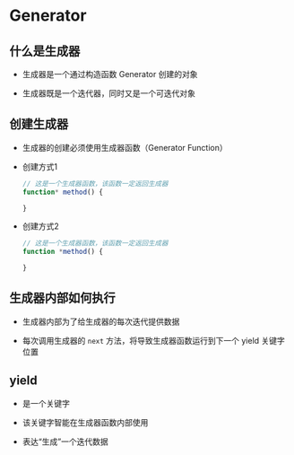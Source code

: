 # Generator

## 什么是生成器

  - 生成器是一个通过构造函数 Generator 创建的对象

  - 生成器既是一个迭代器，同时又是一个可迭代对象

## 创建生成器

  - 生成器的创建必须使用生成器函数（Generator Function）

  - 创建方式1

    ```javascript
    // 这是一个生成器函数，该函数一定返回生成器
    function* method() {

    }
    ```

  - 创建方式2

    ```javascript
    // 这是一个生成器函数，该函数一定返回生成器
    function *method() {

    }
    ```

## 生成器内部如何执行

  - 生成器内部为了给生成器的每次迭代提供数据

  - 每次调用生成器的 `next` 方法，将导致生成器函数运行到下一个 yield 关键字位置

## yield

  - 是一个关键字

  - 该关键字智能在生成器函数内部使用

  - 表达“生成”一个迭代数据
